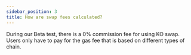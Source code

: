 ```yaml
---
sidebar_position: 3
title: How are swap fees calculated?
---
```


During our Beta test, there is a 0% commission fee for using KO swap. Users only have to pay for the gas fee that is based on different types of chain.
